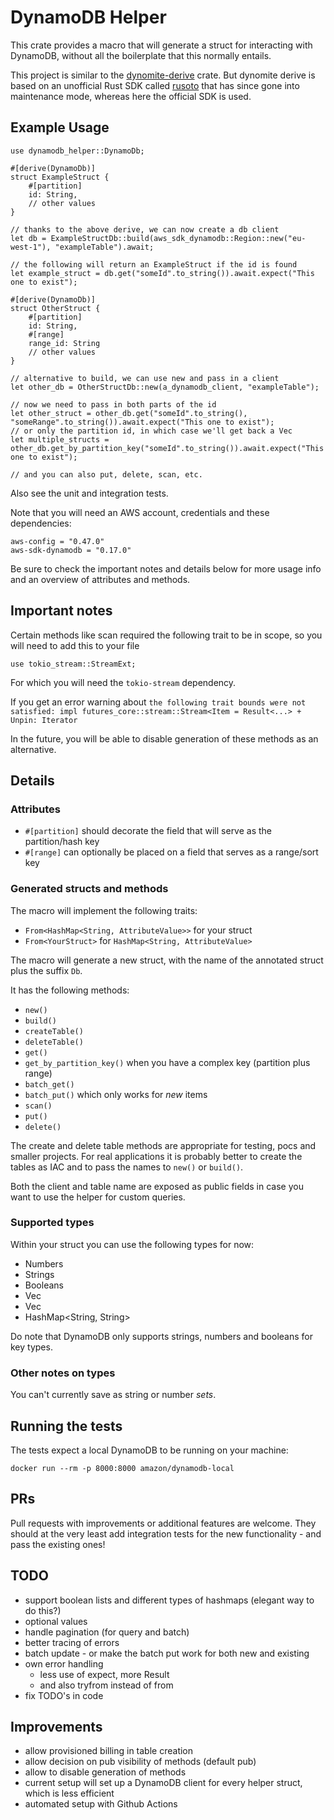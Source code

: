 # DynamoDB Helper

This crate provides a macro that will generate a struct for interacting with DynamoDB, without all the boilerplate that this normally entails.

This project is similar to the [dynomite-derive](https://crates.io/crates/dynomite-derive) crate. 
But dynomite derive is based on an unofficial Rust SDK called [rusoto](https://github.com/rusoto/rusoto) that has since gone into maintenance mode, whereas here the official SDK is used.

## Example Usage

```
use dynamodb_helper::DynamoDb;

#[derive(DynamoDb)]
struct ExampleStruct {
    #[partition]
    id: String,
    // other values
}

// thanks to the above derive, we can now create a db client
let db = ExampleStructDb::build(aws_sdk_dynamodb::Region::new("eu-west-1"), "exampleTable").await;

// the following will return an ExampleStruct if the id is found
let example_struct = db.get("someId".to_string()).await.expect("This one to exist");

#[derive(DynamoDb)]
struct OtherStruct {
    #[partition]
    id: String,
    #[range]
    range_id: String
    // other values
}

// alternative to build, we can use new and pass in a client
let other_db = OtherStructDb::new(a_dynamodb_client, "exampleTable");

// now we need to pass in both parts of the id
let other_struct = other_db.get("someId".to_string(), "someRange".to_string()).await.expect("This one to exist");
// or only the partition id, in which case we'll get back a Vec
let multiple_structs = other_db.get_by_partition_key("someId".to_string()).await.expect("This one to exist");

// and you can also put, delete, scan, etc.
```

Also see the unit and integration tests.

Note that you will need an AWS account, credentials and these dependencies:

```
aws-config = "0.47.0"
aws-sdk-dynamodb = "0.17.0"
```

Be sure to check the important notes and details below for more usage info and an overview of attributes and methods.

## Important notes

Certain methods like scan required the following trait to be in scope, so you will need to add this to your file

```
use tokio_stream::StreamExt;
```

For which you will need the `tokio-stream` dependency.

If you get an error warning about `the following trait bounds were not satisfied: impl futures_core::stream::Stream<Item = Result<...> + Unpin: Iterator`

In the future, you will be able to disable generation of these methods as an alternative.

## Details

### Attributes

- `#[partition]` should decorate the field that will serve as the partition/hash key
- `#[range]` can optionally be placed on a field that serves as a range/sort key

### Generated structs and methods

The macro will implement the following traits:
- `From<HashMap<String, AttributeValue>>` for your struct
- `From<YourStruct>` for `HashMap<String, AttributeValue>`

The macro will generate a new struct, with the name of the annotated struct plus the suffix `Db`.

It has the following methods:
- `new()`
- `build()`
- `createTable()`
- `deleteTable()`
- `get()`
- `get_by_partition_key()` when you have a complex key (partition plus range)
- `batch_get()`
- `batch_put()` which only works for *new* items
- `scan()`
- `put()`
- `delete()`

The create and delete table methods are appropriate for testing, pocs and smaller projects. For real applications it is probably better to create the tables as IAC and to pass the names to `new()` or `build()`.

Both the client and table name are exposed as public fields in case you want to use the helper for custom queries.

### Supported types

Within your struct you can use the following types for now:
- Numbers
- Strings
- Booleans
- Vec<String>
- Vec<Number>
- HashMap<String, String>

Do note that DynamoDB only supports strings, numbers and booleans for key types.

### Other notes on types

You can't currently save as string or number *sets*.

## Running the tests

The tests expect a local DynamoDB to be running on your machine:

```
docker run --rm -p 8000:8000 amazon/dynamodb-local
```

## PRs

Pull requests with improvements or additional features are welcome. They should at the very least add integration tests for the new functionality - and pass the existing ones!

## TODO

- support boolean lists and different types of hashmaps (elegant way to do this?)
- optional values
- handle pagination (for query and batch)
- better tracing of errors
- batch update - or make the batch put work for both new and existing
- own error handling
    - less use of expect, more Result
    - and also tryfrom instead of from
- fix TODO's in code

## Improvements

- allow provisioned billing in table creation
- allow decision on pub visibility of methods (default pub)
- allow to disable generation of methods
- current setup will set up a DynamoDB client for every helper struct, which is less efficient
- automated setup with Github Actions
